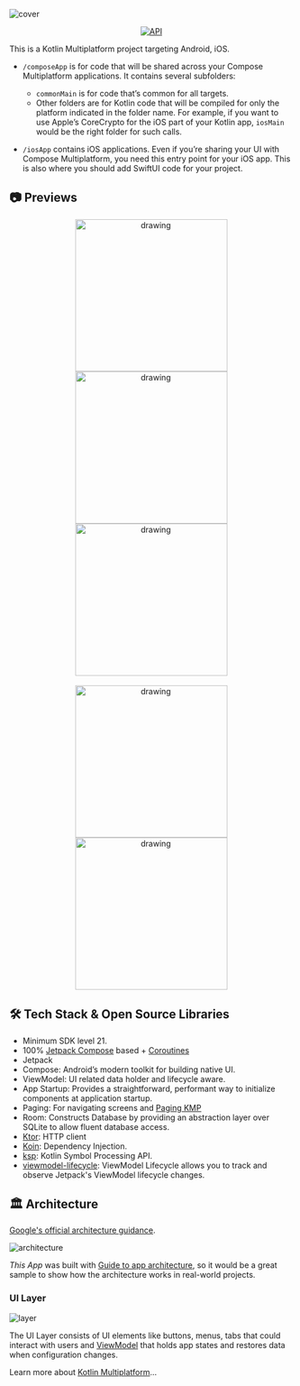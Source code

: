 ![cover](previews/baner.jpg)

<p align="center">
  <a href="https://android-arsenal.com/api?level=21"><img alt="API" src="https://img.shields.io/badge/API-21%2B-brightgreen.svg?style=flat"/></a>
</p>

This is a Kotlin Multiplatform project targeting Android, iOS.

* `/composeApp` is for code that will be shared across your Compose Multiplatform applications.
  It contains several subfolders:
  - `commonMain` is for code that’s common for all targets.
  - Other folders are for Kotlin code that will be compiled for only the platform indicated in the folder name.
    For example, if you want to use Apple’s CoreCrypto for the iOS part of your Kotlin app,
    `iosMain` would be the right folder for such calls.

* `/iosApp` contains iOS applications. Even if you’re sharing your UI with Compose Multiplatform, 
  you need this entry point for your iOS app. This is also where you should add SwiftUI code for your project.

## 📷 Previews

<p align="center">
<img src="previews/preview1.png" alt="drawing" width="270px" />
<img src="previews/preview2.png" alt="drawing" width="270px" />
<img src="previews/preview3.png" alt="drawing" width="270px" /></br> </br>
<img src="previews/preview4.png" alt="drawing" width="270px" />
<img src="previews/preview5.png" alt="drawing" width="270px" />
</p>

## 🛠 Tech Stack & Open Source Libraries
- Minimum SDK level 21.
- 100% [Jetpack Compose](https://developer.android.com/jetpack/compose) based + [Coroutines](https://github.com/Kotlin/kotlinx.coroutines)
- Jetpack
 - Compose: Android’s modern toolkit for building native UI.
 - ViewModel: UI related data holder and lifecycle aware.
 - App Startup: Provides a straightforward, performant way to initialize components at application startup.
 - Paging: For navigating screens and [Paging KMP](https://github.com/cashapp/multiplatform-paging) 
 - Room: Constructs Database by providing an abstraction layer over SQLite to allow fluent database access.
- [Ktor](https://github.com/skydoves/landscapist#glide): HTTP client
- [Koin](https://github.com/square/retrofit): Dependency Injection.
- [ksp](https://github.com/google/ksp): Kotlin Symbol Processing API.
- [viewmodel-lifecycle](https://github.com/skydoves/viewmodel-lifecycle): ViewModel Lifecycle allows you to track and observe Jetpack's ViewModel lifecycle changes.


## 🏛️ Architecture

[Google's official architecture guidance](https://developer.android.com/topic/architecture).

![architecture](previews/mvvm.png)

*This App* was built with [Guide to app architecture](https://developer.android.com/topic/architecture), so it would be a great sample to show how the architecture works in real-world projects.<br>


### UI Layer

![layer](previews/layer.png)

The UI Layer consists of UI elements like buttons, menus, tabs that could interact with users and [ViewModel](https://www.jetbrains.com/help/kotlin-multiplatform-dev/compose-viewmodel.html) that holds app states and restores data when configuration changes.


Learn more about [Kotlin Multiplatform](https://www.jetbrains.com/help/kotlin-multiplatform-dev/get-started.html)…


